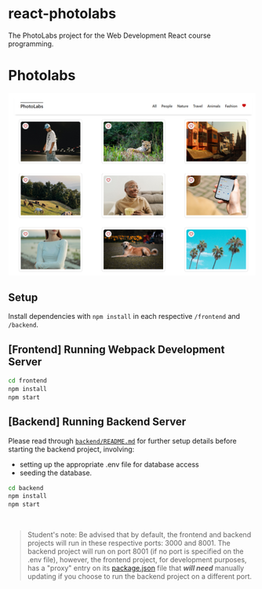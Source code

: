 # react-photolabs
The PhotoLabs project for the Web Development React course programming.

# Photolabs

![Photolabs](./docs/photolabs-index.png)

## Setup

Install dependencies with `npm install` in each respective `/frontend` and `/backend`.

## [Frontend] Running Webpack Development Server

```sh
cd frontend
npm install
npm start
```

## [Backend] Running Backend Server

Please read through [`backend/README.md`](/backend/README.md) for further setup details before starting the backend project, involving:
* setting up the appropriate .env file for database access
* seeding the database.

```sh
cd backend
npm install
npm start
```

&nbsp;

>Student's note: Be advised that by default, the frontend and backend projects will run in these respective ports: 3000 and 8001. The backend project will run on port 8001 (if no port is specified on the .env file), however, the frontend project, for development purposes, has a "proxy" entry on its [package.json](./frontend/package.json) file that ***will need*** manually updating if you choose to run the backend project on a different port.